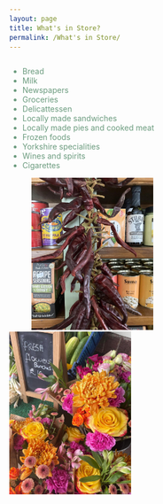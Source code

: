 ```yaml
---
layout: page
title: What's in Store?
permalink: /What's in Store/
---
```

<ul style="float:left; color:#6b9b7e">
<li>Bread</li>
<li>Milk</li>
<li>Newspapers</li>
<li>Groceries</li>
<li>Delicattessen</li>
<li>Locally made sandwiches</li>
<li>Locally made pies and cooked meat</li>
<li>Frozen foods</li>
<li>Yorkshire specialities</li>
<li>Wines and spirits</li>
<li>Cigarettes</li>
</ul>
<img src="/images/chillis.jpg" alt="Chillis" height="auto" width="220px" class="img-responsive" hspace="40px"/>
<img src="/images/flowers.jpg" alt="Flowers" height="auto" width="220px" class="img-responsive"/>
<br>
<br>

